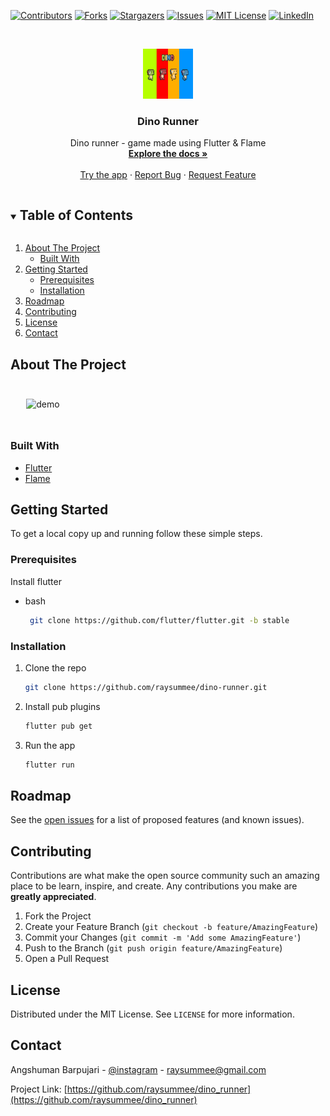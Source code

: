 [![Contributors][contributors-shield]][contributors-url]
[![Forks][forks-shield]][forks-url]
[![Stargazers][stars-shield]][stars-url]
[![Issues][issues-shield]][issues-url]
[![MIT License][license-shield]][license-url]
[![LinkedIn][linkedin-shield]][linkedin-url]



<!-- PROJECT LOGO -->
<br />
<p align="center">
  <a href="https://github.com/raysummee/dino_runner">
    <img src="demo/dinoCharacters-display.gif" alt="Logo" width="80" height="80">
  </a>

  <h3 align="center">Dino Runner</h3>

  <p align="center">
    Dino runner - game made using Flutter & Flame
    <br />
    <a href="https://github.com/raysummee/dino_runner"><strong>Explore the docs »</strong></a>
    <br />
    <br />
    <a href="https://github.com/raysummee/dino_runner/releases">Try the app</a>
    ·
    <a href="https://github.com/raysummee/dino_runner/issues">Report Bug</a>
    ·
    <a href="https://github.com/raysummee/rdino_runner/issues">Request Feature</a>
  </p>
</p>




<!-- TABLE OF CONTENTS -->
<details open="open">
  <summary><h2 style="display: inline-block">Table of Contents</h2></summary>
  <ol>
    <li>
      <a href="#about-the-project">About The Project</a>
      <ul>
        <li><a href="#built-with">Built With</a></li>
      </ul>
    </li>
    <li>
      <a href="#getting-started">Getting Started</a>
      <ul>
        <li><a href="#prerequisites">Prerequisites</a></li>
        <li><a href="#installation">Installation</a></li>
      </ul>
    </li>
    <li><a href="#roadmap">Roadmap</a></li>
    <li><a href="#contributing">Contributing</a></li>
    <li><a href="#license">License</a></li>
    <li><a href="#contact">Contact</a></li>
  </ol>
</details>



<!-- ABOUT THE PROJECT -->
## About The Project

<img src="demo/demo.gif" alt="demo" width=90%  style="margin: 5%;"></img>

### Built With

* [Flutter](https://www.flutter.dev)
* [Flame](https://flame-engine.org)



<!-- GETTING STARTED -->
## Getting Started

To get a local copy up and running follow these simple steps.

### Prerequisites

Install flutter
* bash
  ```sh
   git clone https://github.com/flutter/flutter.git -b stable
  ```

### Installation

1. Clone the repo
   ```sh
   git clone https://github.com/raysummee/dino-runner.git
   ```
2. Install pub plugins
   ```sh
   flutter pub get
   ```
3. Run the app
   ```sh
   flutter run
   ```



<!-- ROADMAP -->
## Roadmap

See the [open issues](https://github.com/raysummee/dino_runner/issues) for a list of proposed features (and known issues).



<!-- CONTRIBUTING -->
## Contributing

Contributions are what make the open source community such an amazing place to be learn, inspire, and create. Any contributions you make are **greatly appreciated**.

1. Fork the Project
2. Create your Feature Branch (`git checkout -b feature/AmazingFeature`)
3. Commit your Changes (`git commit -m 'Add some AmazingFeature'`)
4. Push to the Branch (`git push origin feature/AmazingFeature`)
5. Open a Pull Request



<!-- LICENSE -->
## License

Distributed under the MIT License. See `LICENSE` for more information.



<!-- CONTACT -->
## Contact

Angshuman Barpujari - [@instagram](https://instagram.com/angshuman_barpujari) - raysummee@gmail.com

Project Link: [https://github.com/raysummee/dino_runner](https://github.com/raysummee/dino_runner)






<!-- MARKDOWN LINKS & IMAGES -->
[contributors-shield]: https://img.shields.io/github/contributors/raysummee/dino_runner.svg?style=for-the-badge
[contributors-url]: https://github.com/raysummee/dino_runner/graphs/contributors
[forks-shield]: https://img.shields.io/github/forks/raysummee/dino_runner.svg?style=for-the-badge
[forks-url]: https://github.com/raysummee/dino_runner/network/members
[stars-shield]: https://img.shields.io/github/stars/raysummee/dino_runner.svg?style=for-the-badge
[stars-url]: https://github.com/raysummee/dino_runner/stargazers
[issues-shield]: https://img.shields.io/github/issues/raysummee/dino_runner.svg?style=for-the-badge
[issues-url]: https://github.com/raysummee/dino_runner/issues
[license-shield]: https://img.shields.io/github/license/raysummee/dino_runner.svg?style=for-the-badge
[license-url]: https://github.com/raysummee/dino_runner/blob/master/LICENSE.txt
[linkedin-shield]: https://img.shields.io/badge/-LinkedIn-black.svg?style=for-the-badge&logo=linkedin&colorB=555
[linkedin-url]: https://linkedin.com/in/angshuman-barpujari-26504016b